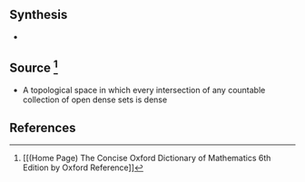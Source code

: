 ## Synthesis
- 
## Source [^1]
- A topological space in which every intersection of any countable collection of open dense sets is dense
## References

[^1]: [[(Home Page) The Concise Oxford Dictionary of Mathematics 6th Edition by Oxford Reference]]